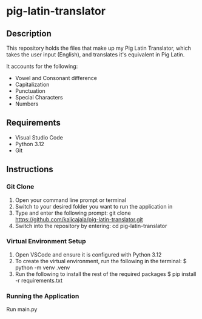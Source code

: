 # pig-latin-translator
## Description
This repository holds the files that make up my Pig Latin Translator, which takes the user input (English), and translates it's equivalent in Pig Latin.

It accounts for the following:

- Vowel and Consonant difference
- Capitalization
- Punctuation
- Special Characters
- Numbers

## Requirements
- Visual Studio Code
- Python 3.12
- Git

## Instructions
### Git Clone
1. Open your command line prompt or terminal
2. Switch to your desired folder you want to run the application in
3. Type and enter the following prompt: git clone https://github.com/kalicajala/pig-latin-translator.git
4. Switch into the repository by entering: cd pig-latin-translator

### Virtual Environment Setup
1. Open VSCode and ensure it is configured with Python 3.12
2. To create the virtual environment, run the following in the terminal: $ python -m venv .venv
3. Run the following to install the rest of the required packages $ pip install -r requirements.txt

### Running the Application
Run main.py